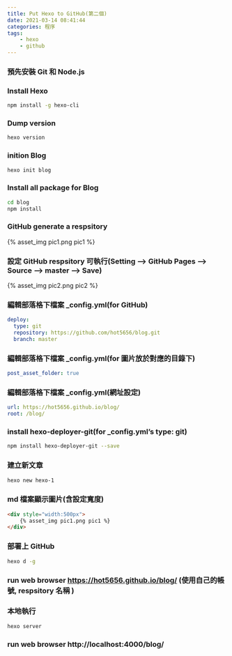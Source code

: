 ```yaml
---
title: Put Hexo to GitHub(第二個)
date: 2021-03-14 08:41:44
categories: 程序
tags: 
	- hexo 
	- github
---
```


<style>
h2 {
  color: orange; 
}
</style>

### 預先安裝 Git 和 Node.js

### Install Hexo
``` bash
npm install -g hexo-cli
```

### Dump version
``` bash
hexo version
```
<!--more-->

### inition Blog
``` bash
hexo init blog
```

### Install all package for Blog
``` bash
cd blog
npm install
```

### GitHub generate a respsitory
<div style="width:500px">
	{% asset_img pic1.png pic1 %}
</div>

### 設定 GitHub respsitory 可執行(Setting --> GitHub Pages --> Source --> master --> Save) 
<div style="width:500px">
	{% asset_img pic2.png pic2 %}
</div>

### 編輯部落格下檔案 _config.yml(for GitHub)
``` yaml
deploy:
  type: git
  repository: https://github.com/hot5656/blog.git
  branch: master
```

### 編輯部落格下檔案 _config.yml(for 圖片放於對應的目錄下)
``` yaml
post_asset_folder: true
```

### 編輯部落格下檔案 _config.yml(網址設定)
``` yaml
url: https://hot5656.github.io/blog/
root: /blog/
```

### install hexo-deployer-git(for _config.yml’s type: git)
``` bash
npm install hexo-deployer-git --save
```

### 建立新文章
``` bash
hexo new hexo-1
```

### md 檔案顯示圖片(含設定寬度)
``` html
<div style="width:500px">
	{% asset_img pic1.png pic1 %}
</div>
```

### 部署上 GitHub
``` bash
hexo d -g
```

### run web browser https://hot5656.github.io/blog/ (使用自己的帳號, respsitory 名稱 )

### 本地執行
``` bash
hexo server
```

### run web browser http://localhost:4000/blog/
